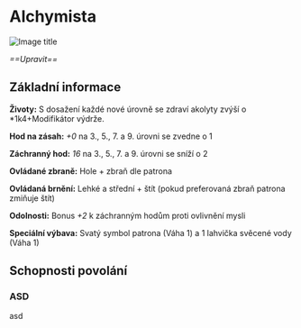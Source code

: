 # Alchymista

![Image title](/assets/classes/Acolyte.jpeg)

*==Upravit==*

## Základní informace

**Životy:** S dosažení každé nové úrovně se zdraví akolyty zvýší o *1k4+Modifikátor výdrže.

**Hod na zásah:** *+0* na 3., 5., 7. a 9. úrovni se zvedne o 1

**Záchranný hod:** *16* na 3., 5., 7. a 9. úrovni se sníží o 2

**Ovládané zbraně:** Hole + zbraň dle patrona

**Ovládaná brnění:** Lehké a střední + štít (pokud preferovaná zbraň patrona zmiňuje štít)

**Odolnosti:** Bonus *+2* k záchranným hodům proti ovlivnění mysli

**Speciální výbava:** Svatý symbol patrona (Váha 1) a 1 lahvička svěcené vody (Váha 1)

## Schopnosti povolání

### ASD

asd